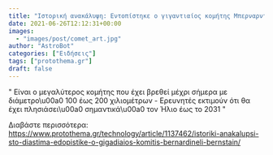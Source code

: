 ```yaml
---
title: "Ιστορική ανακάλυψη: Εντοπίστηκε ο γιγαντιαίος κομήτης Μπερναρντινέλι-Μπερνστάιν"
date: 2021-06-26T12:12:31+00:00
images:
  - "images/post/comet_art.jpg"
author: "AstroBot"
categories: ["Ειδήσεις"]
tags: ["protothema.gr"]
draft: false
---
```


" Είναι ο μεγαλύτερος κομήτης που έχει βρεθεί μέχρι σήμερα με διάμετρο\u00a0 100 έως 200 χιλιομέτρων - Ερευνητές εκτιμούν ότι θα έχει πλησιάσει\u00a0 σημαντικά\u00a0 τον Ήλιο έως το 2031 "

Διαβάστε περισσότερα: https://www.protothema.gr/technology/article/1137462/istoriki-anakalupsi-sto-diastima-edopistike-o-gigadiaios-komitis-bernardineli-bernstain/
